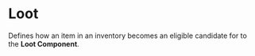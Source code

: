 # Loot
<primary-label ref="inventory"/>
<secondary-label ref="experimental"/>

Defines how an item in an inventory becomes an eligible candidate for to the **Loot Component**.

